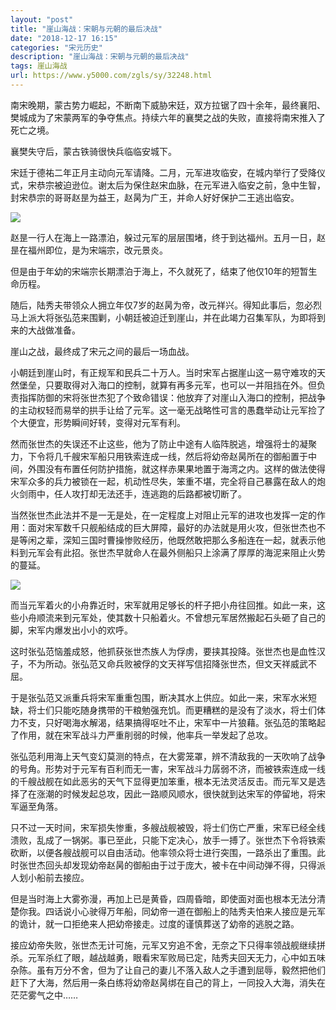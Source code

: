 ```yaml
---
layout: "post"
title: "崖山海战：宋朝与元朝的最后决战"
date: "2018-12-17 16:15"
categories: "宋元历史"
description: "崖山海战：宋朝与元朝的最后决战"
tags: 崖山海战
url: https://www.y5000.com/zgls/sy/32248.html
---
```






南宋晚期，蒙古势力崛起，不断南下威胁宋廷，双方拉锯了四十余年，最终襄阳、樊城成为了宋蒙两军的争夺焦点。持续六年的襄樊之战的失败，直接将南宋推入了死亡之境。

襄樊失守后，蒙古铁骑很快兵临临安城下。

宋廷于德祐二年正月主动向元军请降。二月，元军进攻临安，在城内举行了受降仪式，宋恭宗被迫逊位。谢太后为保住赵宋血脉，在元军进入临安之前，急中生智，封宋恭宗的哥哥赵昰为益王，赵昺为广王，并命人好好保护二王逃出临安。

![](https://img.y5000.com/uploads/allimg/180829/8-1PR9141049541.jpg)

赵昰一行人在海上一路漂泊，躲过元军的层层围堵，终于到达福州。五月一日，赵昰在福州即位，是为宋端宗，改元景炎。

但是由于年幼的宋端宗长期漂泊于海上，不久就死了，结束了他仅10年的短暂生命历程。

随后，陆秀夫带领众人拥立年仅7岁的赵昺为帝，改元祥兴。得知此事后，忽必烈马上派大将张弘范来围剿，小朝廷被迫迁到崖山，并在此竭力召集军队，为即将到来的大战做准备。

崖山之战，最终成了宋元之间的最后一场血战。

小朝廷到崖山时，有正规军和民兵二十万人。当时宋军占据崖山这一易守难攻的天然堡垒，只要取得对入海口的控制，就算有再多元军，也可以一并阻挡在外。但负责指挥防御的宋将张世杰犯了个致命错误：他放弃了对崖山入海口的控制，把战争的主动权轻而易举的拱手让给了元军。这一毫无战略性可言的愚蠢举动让元军捡了个大便宜，形势瞬间好转，变得对元军有利。

然而张世杰的失误还不止这些，他为了防止中途有人临阵脱逃，增强将士的凝聚力，下令将几千艘宋军船只用铁索连成一线，然后将幼帝赵昺所在的御船置于中间，外围没有布置任何防护措施，就这样赤果果地置于海湾之内。这样的做法使得宋军众多的兵力被锁在一起，机动性尽失，笨重不堪，完全将自己暴露在敌人的炮火剑雨中，任人攻打却无法还手，连逃跑的后路都被切断了。

当然张世杰此法并不是一无是处，在一定程度上对阻止元军的进攻也发挥一定的作用：面对宋军数千只舰船结成的巨大屏障，最好的办法就是用火攻，但张世杰也不是等闲之辈，深知三国时曹操惨败经历，他既然敢把那么多船连在一起，就表示他料到元军会有此招。张世杰早就命人在最外侧船只上涂满了厚厚的海泥来阻止火势的蔓延。

![](https://img.y5000.com/uploads/allimg/180829/8-1PR914112S31.jpg)

而当元军着火的小舟靠近时，宋军就用足够长的杆子把小舟往回推。如此一来，这些小舟顺流来到元军处，使其数十只船着火。不曾想元军居然搬起石头砸了自己的脚，宋军内爆发出小小的欢呼。

这时张弘范恼羞成怒，他抓获张世杰族人为俘虏，要挟其投降。张世杰也是血性汉子，不为所动。张弘范又命兵败被俘的文天祥写信招降张世杰，但文天祥威武不屈。

于是张弘范又派重兵将宋军重重包围，断决其水上供应。如此一来，宋军水米短缺，将士们只能吃随身携带的干粮勉强充饥。而更糟糕的是没有了淡水，将士们体力不支，只好喝海水解渴，结果搞得呕吐不止，宋军中一片狼藉。张弘范的策略起了作用，就在宋军战斗力严重削弱的时候，他率兵一举发起了总攻。

张弘范利用海上天气变幻莫测的特点，在大雾笼罩，辨不清敌我的一天吹响了战争的号角。形势对于元军有百利而无一害，宋军战斗力孱弱不济，而被铁索连成一线的千艘战舰在如此恶劣的天气下显得更加笨重，根本无法灵活反击。而元军又是选择了在涨潮的时候发起总攻，因此一路顺风顺水，很快就到达宋军的停留地，将宋军逼至角落。

只不过一天时间，宋军损失惨重，多艘战舰被毁，将士们伤亡严重，宋军已经全线溃败，乱成了一锅粥。事已至此，只能下定决心，放手一搏了。张世杰下令将铁索砍断，以便各艘战舰可以自由活动。他率领众将士进行突围，一路杀出了重围。此时张世杰回头却发现幼帝赵昺的御船由于过于庞大，被卡在中间动弹不得，只得派人划小船前去接应。

但是当时海上大雾弥漫，再加上已是黄昏，四周昏暗，即使面对面也根本无法分清楚你我。四话说小心驶得万年船，同幼帝一道在御船上的陆秀夫怕来人接应是元军的诡计，就一口拒绝来人把幼帝接走。过度的谨慎葬送了幼帝的逃脱之路。

接应幼帝失败，张世杰无计可施，元军又穷追不舍，无奈之下只得率领战舰继续拼杀。元军杀红了眼，越战越勇，眼看宋军败局已定，陆秀夫回天无力，心中如五味杂陈。虽有万分不舍，但为了让自己的妻儿不落入敌人之手遭到屈辱，毅然把他们赶下了大海，然后用一条白练将幼帝赵昺绑在自己的背上，一同投入大海，消失在茫茫雾气之中……
